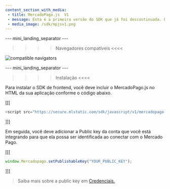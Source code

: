 ```yaml
---
content_section_with_media: 
 - title: MercadoPago.js  V1
 - message: Esta é a primeira versão do SDK que já foi descontinuada. Por favor, refira-se à documentação do MercadoPago.js V2.
 - media_image: /sdk/mpjsv1.png
---
```


--- mini_landing_separator ---

>>>> Navegadores compatíveis <<<<

![compatible navigators](sdk/mp-jsv1.png) 

--- mini_landing_separator ---

>>>> Instalação <<<<

Para instalar o SDK de frontend, você deve incluir o MercadoPago.js no HTML da sua aplicação conforme o código abaixo.

[[[
```javascript
<script src="https://secure.mlstatic.com/sdk/javascript/v1/mercadopago.js"></script>
```
]]]

Em seguida, você deve adicionar a Public key da conta que você está integrando para que ela possa ser identificada ao conectar com o Mercado Pago.

[[[
```javascript
window.Mercadopago.setPublishableKey("YOUR_PUBLIC_KEY");
```
]]]

> Saiba mais sobre a public key em [Credenciais.](/developers/pt/docs/your-integrations/credentials)